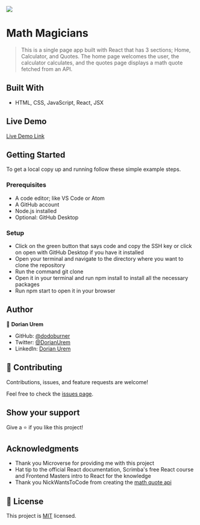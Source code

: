 ![](https://img.shields.io/badge/Microverse-blueviolet)

# Math Magicians

> This is a single page app built with React that has 3 sections; Home, Calculator, and Quotes. The home page welcomes the user, the calculator calculates, and the quotes page displays a math quote fetched from an API.

## Built With

- HTML, CSS, JavaScript, React, JSX

## Live Demo

[Live Demo Link](https://dodoburner.github.io/math-magicians/)


## Getting Started

To get a local copy up and running follow these simple example steps.

### Prerequisites
- A code editor; like VS Code or Atom
- A GitHub account
- Node.js installed
- Optional: GitHub Desktop

### Setup
- Click on the green button that says code and copy the SSH key or click on open with GitHub Desktop if you have it installed
- Open your terminal and navigate to the directory where you want to clone the repository
- Run the command git clone <SSH key>
- Open it in your terminal and run npm install to install all the necessary packages
- Run npm start to open it in your browser

## Author

👤 **Dorian Urem**

- GitHub: [@dodoburner](https://github.com/dodoburner)
- Twitter: [@DorianUrem](https://twitter.com/DorianUrem)
- LinkedIn: [Dorian Urem](https://www.linkedin.com/in/dorian-urem-252baa237/)


## 🤝 Contributing

Contributions, issues, and feature requests are welcome!

Feel free to check the [issues page](../../issues/).

## Show your support

Give a ⭐️ if you like this project!

## Acknowledgments

- Thank you Microverse for providing me with this project
- Hat tip to the official React documentation, Scrimba's free React course and Frontend Masters intro to React for the knowledge 
- Thank you NickWantsToCode from creating the [math quote api](https://forum.freecodecamp.org/t/created-random-quote-generator-api/163596)

## 📝 License

This project is [MIT](./MIT.md) licensed.